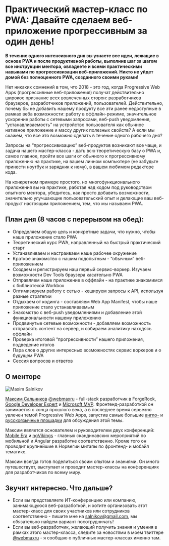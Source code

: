 # Практический мастер-класс по PWA: Давайте сделаем веб-приложение прогрессивным за один день!

**В течение одного интенсивного дня вы узнаете все идеи, лежащие в основе PWA и после продуктивной работы, выполнив шаг за шагом все инструкции ментора, овладеете и всеми практическими навыками по прогрессивизации веб-приложений. Никто не уйдет домой без полноценного PWA, созданного своими руками!**

Нет никаких сомнений в том, что 2018 - это год, когда Progressive Web Apps (прогрессивные веб-приложения) получат действительно широкое признание всех вовлеченных сторон: разработчиков браузеров, разработчиков приложений, пользователей. Действительно, почему бы не добавить нашему продукту все эти ранее недоступные в рамках веба возможности: работу в оффлайн-режиме, значительное ускорение работы с сетевыми запросами, веб-push уведомления, “устанавливаемость” на устройство пользователя как обычное нативное приложение и массу других полезных свойств? А если мы скажем, что все это возможно сделать в течение одного рабочего дня?

Запросы на “прогрессивизацию” веб-продуктов возникают все чаще, и задача нашего мастер-класса - дать всю теоретическую базу о PWA и, самое главное, пройти все шаги от обычного к прогрессивному приложению на практике, на вашем личном компьютере (не забудьте принести ноутбук и зарядник к нему), в вашем любимом редакторе кода.

На конкретном примере простого, но многофункционального приложения вы на практике, работая над кодом под руководством опытного ментора, убедитесь, как просто добавить возможности, значительно улучшающие пользовательский опыт и делающие ваш веб-продукт настоящим приложением, тем, что мы называем PWA.

## План дня (8  часов с перерывом на обед):

* Определяем общую цель и конкретные задачи, что нужно, чтобы наше приложение стало PWA
* Теоретический курс PWA, направленный на быстрый практический старт
* Устанавливаем и настраиваем наше рабочее окружение
* Краткое знакомство с нашим подопытным - “обычным” веб-приложением
* Создаем и регистрируем наш первый сервис-воркер. Изучаем возможности Dev Tools браузера касательно PWA
* Отправляем наше приложение в оффлайн - на практике знакомимся с библиотекой Workbox
* Оптимизируем работу с сетью - кешируем запросы к API, используя разные стратегии
* Отдыхаем от кодинга - составляем Web App Manifest, чтобы наше приложение стало устанавливаемым
* Знакомство с веб-push уведомлениями и добавление этой функциональности нашему приложению
* Продвинутые сетевые возможности -  добавляем возможность отправлять контент на сервер, и собираем аналитику находясь оффлайн
* Проверка итоговой “прогрессивности” нашего приложения, подведение итогов
* Пара слов о других интересных возможностях сервис воркеров и о будущем PWA
* Сессия вопросов и ответов

## О менторе

![Maxim Salnikov](https://github.com/webmaxru/pwa-workshop-ru/raw/master/maximsalnikov.jpg)

[Максим Сальников](https://sessionize.com/maxim-salnikov/) [@webmaxru](https://twitter.com/webmaxru) - full-stack разработчик в ForgeRock, [Google Developer Expert](https://developers.google.com/experts/people/maxim-salnikov) и [Microsoft MVP](https://mvp.microsoft.com/en-us/PublicProfile/5002950).
Фронтенд-разработкой он занимается с конца прошлого века, а в последнее время серьезно увлечен темой Progressive Web Apps, запустив самые большие [англо-](https://bit-ly/go-pwa-slack) и [русскоязычные площадки](https://t.me/pwa_ru) для обсуждения этой темы.

Максим является основателем и руководителем двух конференций: [Mobile Era](https://mobileera.rocks) и [ngVikings](https://ngvikings.org) - главных скандинавских мероприятий по мобильной и Angular разработке соответственно. Кроме того он проводит крупнейшие в Норвегии митапы по фронтенд- и мобайл тематике.

Максим всегда готов поделиться своим опытом и знаниями. Он много путешествует, выступает и проводит мастер-классы на конференциях для разработчиков по всему миру.

## Звучит интересно. Что дальше?

* Если вы представляете ИТ-конференцию или компанию, занимающуюся веб-разработкой, и хотите организовать этот мастер-класс для своих участников или сотрудников соответственно - пишите мне на [salnikov@gmail.com](mailto:salnikov@gmail.com), мы обязательно найдем вариант посотрудничать!
* Если вы веб-разработчик, желающий получить знания и умения в рамках этого мастер-класса, следите за новостями в моем твиттере [@webmaxru](https://twitter.com/webmaxru) - я сообщаю о публичных мастер-классах именно там.

